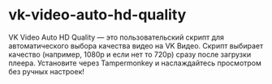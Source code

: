 # vk-video-auto-hd-quality
VK Video Auto HD Quality — это пользовательский скрипт для автоматического выбора качества видео на VK Видео. Скрипт выбирает качество (например, 1080p и если нет то 720p) сразу после загрузки плеера. Установите через Tampermonkey и наслаждайтесь просмотром без ручных настроек!
